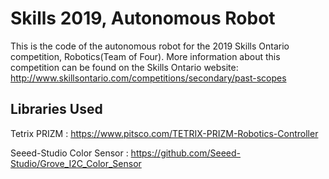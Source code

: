 # Skills 2019, Autonomous Robot

This is the code of the autonomous robot for the 2019 Skills Ontario competition, Robotics(Team of Four). More information about this competition can be found on the Skills Ontario website: http://www.skillsontario.com/competitions/secondary/past-scopes

## Libraries Used

Tetrix PRIZM : https://www.pitsco.com/TETRIX-PRIZM-Robotics-Controller

Seeed-Studio Color Sensor : https://github.com/Seeed-Studio/Grove_I2C_Color_Sensor
